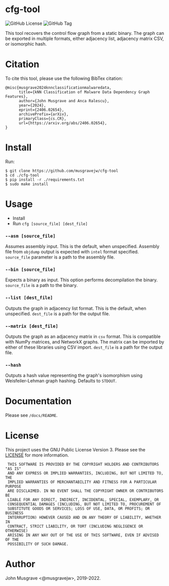 # cfg-tool
![GitHub License](https://img.shields.io/github/license/musgravejw/cfg-tool)
![GitHub Tag](https://img.shields.io/github/v/tag/musgravejw/cfg-tool)

This tool recovers the control flow graph from a static binary.  The graph can be exported in multiple formats, either adjacency list, adjacency matrix CSV, or isomorphic hash.

# Citation
To cite this tool, please use the following BibTex citation:
```
@misc{musgrave2024knnclassificationmalwaredata,
      title={kNN Classification of Malware Data Dependency Graph Features}, 
      author={John Musgrave and Anca Ralescu},
      year={2024},
      eprint={2406.02654},
      archivePrefix={arXiv},
      primaryClass={cs.CR},
      url={https://arxiv.org/abs/2406.02654}, 
}
```

# Install
Run:
```
$ git clone https://github.com/musgravejw/cfg-tool
$ cd ./cfg-tool
$ pip install -r ./requirements.txt
$ sudo make install
```

# Usage
- Install
- Run `cfg [source_file] [dest_file]` 

### `--asm [source_file]`
Assumes assembly input.  This is the default, when unspecified.  Assembly file from `objdump` output is expected with `intel` format specified.  `source_file` parameter is a path to the assembly file.

### `--bin [source_file]`
Expects a binary as input.  This option performs decompilation the binary.  `source_file` is a path to the binary.

### `--list [dest_file]`
Outputs the graph in adjacency list format.  This is the default, when unspecified.  `dest_file` is a path for the output file.

### `--matrix [dest_file]`
Outputs the graph as an adjacency matrix in `csv` format.  This is compatible with NumPy matrices, and NetworkX graphs.  The matrix can be imported by either of these libraries using CSV import.  `dest_file` is a path for the output file.

### `--hash`
Outputs a hash value representing the graph's isomorphism using Weisfeiler-Lehman graph hashing.  Defaults to `STDOUT`.

# Documentation
Please see `/docs/README`.

# License
This project uses the GNU Public License Version 3.  Please see the [LICENSE](https://github.com/musgravejw/cfg-tool/blob/HEAD/LICENSE) for more information.
```
 THIS SOFTWARE IS PROVIDED BY THE COPYRIGHT HOLDERS AND CONTRIBUTORS "AS IS"
 AND ANY EXPRESS OR IMPLIED WARRANTIES, INCLUDING, BUT NOT LIMITED TO, THE
 IMPLIED WARRANTIES OF MERCHANTABILITY AND FITNESS FOR A PARTICULAR PURPOSE
 ARE DISCLAIMED. IN NO EVENT SHALL THE COPYRIGHT OWNER OR CONTRIBUTORS BE
 LIABLE FOR ANY DIRECT, INDIRECT, INCIDENTAL, SPECIAL, EXEMPLARY, OR
 CONSEQUENTIAL DAMAGES (INCLUDING, BUT NOT LIMITED TO, PROCUREMENT OF
 SUBSTITUTE GOODS OR SERVICES; LOSS OF USE, DATA, OR PROFITS; OR BUSINESS
 INTERRUPTION) HOWEVER CAUSED AND ON ANY THEORY OF LIABILITY, WHETHER IN
 CONTRACT, STRICT LIABILITY, OR TORT (INCLUDING NEGLIGENCE OR OTHERWISE)
 ARISING IN ANY WAY OUT OF THE USE OF THIS SOFTWARE, EVEN IF ADVISED OF THE
 POSSIBILITY OF SUCH DAMAGE.
```

# Author
John Musgrave <@musgravejw>, 2019-2022.
